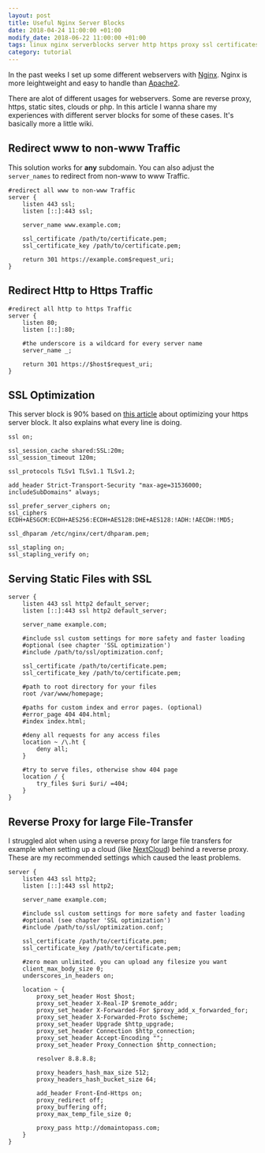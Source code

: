 ```yaml
---
layout: post
title: Useful Nginx Server Blocks
date: 2018-04-24 11:00:00 +01:00
modify_date: 2018-06-22 11:00:00 +01:00
tags: linux nginx serverblocks server http https proxy ssl certificates reverseproxy
category: tutorial
---
```


In the past weeks I set up some different webservers with [Nginx](http://nginx.org). Nginx is more leightweight and easy to handle than [Apache2](https://httpd.apache.org).

There are alot of different usages for webservers. Some are reverse proxy, https, static sites, clouds or php. In this article I wanna share my experiences with different server blocks for some of these cases. It's basically more a little wiki.<!--more-->

## Redirect www to non-www Traffic

This solution works for __any__ subdomain. You can also adjust the `server_names` to redirect from non-www to www Traffic.

```nginx
#redirect all www to non-www Traffic
server {
    listen 443 ssl;
    listen [::]:443 ssl;

    server_name www.example.com;

    ssl_certificate /path/to/certificate.pem;
    ssl_certificate_key /path/to/certificate.pem;

    return 301 https://example.com$request_uri;
}
```

## Redirect Http to Https Traffic

```nginx
#redirect all http to https Traffic
server {
    listen 80;
    listen [::]:80;

    #the underscore is a wildcard for every server name
    server_name _;

    return 301 https://$host$request_uri;
}
```

## SSL Optimization

This server block is 90% based on [this article](https://bjornjohansen.no/optimizing-https-nginx) about optimizing your https server block. It also explains what every line is doing.

```nginx
ssl on;

ssl_session_cache shared:SSL:20m;
ssl_session_timeout 120m;

ssl_protocols TLSv1 TLSv1.1 TLSv1.2;

add_header Strict-Transport-Security "max-age=31536000; includeSubDomains" always;

ssl_prefer_server_ciphers on;
ssl_ciphers ECDH+AESGCM:ECDH+AES256:ECDH+AES128:DHE+AES128:!ADH:!AECDH:!MD5;

ssl_dhparam /etc/nginx/cert/dhparam.pem;

ssl_stapling on;
ssl_stapling_verify on;
```

## Serving Static Files with SSL

```nginx
server {
    listen 443 ssl http2 default_server;
    listen [::]:443 ssl http2 default_server;

    server_name example.com;

    #include ssl custom settings for more safety and faster loading
    #optional (see chapter 'SSL optimization')
    #include /path/to/ssl/optimization.conf;

    ssl_certificate /path/to/certificate.pem;
    ssl_certificate_key /path/to/certificate.pem;

    #path to root directory for your files
    root /var/www/homepage;

    #paths for custom index and error pages. (optional)
    #error_page 404 404.html;
    #index index.html;

    #deny all requests for any access files
    location ~ /\.ht {
        deny all;
    }

    #try to serve files, otherwise show 404 page
    location / {
        try_files $uri $uri/ =404;
    }
}
```

## Reverse Proxy for large File-Transfer

I struggled alot when using a reverse proxy for large file transfers for example when setting up a cloud (like [NextCloud](https://nextcloud.com)) behind a reverse proxy.  
These are my recommended settings which caused the least problems.

```nginx
server {
    listen 443 ssl http2;
    listen [::]:443 ssl http2;

    server_name example.com;

    #include ssl custom settings for more safety and faster loading
    #optional (see chapter 'SSL optimization')
    #include /path/to/ssl/optimization.conf;

    ssl_certificate /path/to/certificate.pem;
    ssl_certificate_key /path/to/certificate.pem;

    #zero mean unlimited. you can upload any filesize you want
    client_max_body_size 0;
    underscores_in_headers on;

    location ~ {
        proxy_set_header Host $host;
        proxy_set_header X-Real-IP $remote_addr;
        proxy_set_header X-Forwarded-For $proxy_add_x_forwarded_for;
        proxy_set_header X-Forwarded-Proto $scheme;
        proxy_set_header Upgrade $http_upgrade;
        proxy_set_header Connection $http_connection;
        proxy_set_header Accept-Encoding "";
        proxy_set_header Proxy_Connection $http_connection;
        
        resolver 8.8.8.8;
        
        proxy_headers_hash_max_size 512;
        proxy_headers_hash_bucket_size 64;

        add_header Front-End-Https on;
        proxy_redirect off;
        proxy_buffering off;
        proxy_max_temp_file_size 0;

        proxy_pass http://domaintopass.com;
    }
}
```
